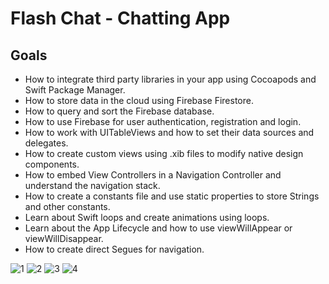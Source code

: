 
# Flash Chat - Chatting App

## Goals
* How to integrate third party libraries in your app using Cocoapods and Swift Package Manager.
* How to store data in the cloud using Firebase Firestore.
* How to query and sort the Firebase database.
* How to use Firebase for user authentication, registration and login.
* How to work with UITableViews and how to set their data sources and delegates.
* How to create custom views using .xib files to modify native design components.
* How to embed View Controllers in a Navigation Controller and understand the navigation stack.
* How to create a constants file and use static properties to store Strings and other constants.
* Learn about Swift loops and create animations using loops.
* Learn about the App Lifecycle and how to use viewWillAppear or viewWillDisappear.
* How to create direct Segues for navigation.

![1](https://user-images.githubusercontent.com/104306074/182023791-357bdd41-e031-4bc7-b050-c75b0b6e3d55.png)
![2](https://user-images.githubusercontent.com/104306074/182023793-702d0d69-f80f-49bf-8178-ecf0fce24d80.png)
![3](https://user-images.githubusercontent.com/104306074/182023794-5d38a520-f752-48ff-8ec0-1ba5a8bcd552.png)
![4](https://user-images.githubusercontent.com/104306074/182023796-8407f416-adf2-4ec5-b595-477ae101f097.png)
